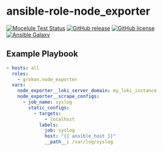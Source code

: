 # ansible-role-node_exporter

[![Mocelule Test Status](https://github.com/Grokon/ansible-role-node_exporter/actions/workflows/molecule.yaml/badge.svg?branch=master)](https://github.com/Grokon/ansible-role-node_exporter/actions/workflows/molecule.yaml)
[![GitHub release](https://img.shields.io/github/release/Grokon/ansible-role-node_exporter.svg)](https://github.com/Grokon/ansible-role-node_exporter/release)
[![GitHub license](https://img.shields.io/github/license/Grokon/ansible-role-node_exporter.svg)](https://github.com/Grokon/ansible-role-node_exporter/blob/master/LICENSE)
[![Ansible Galaxy](https://img.shields.io/badge/galaxy-grokon.node_exporter-blue.svg)](https://galaxy.ansible.com/grokon/node_exporter/)

## Example Playbook

```yaml
- hosts: all
  roles:
    - grokon.node_exporter
  vars:
    node_exporter__loki_server_domain: my_loki_instance
    node_exporter__scrape_configs:
      - job_name: syslog
        static_configs:
          - targets:
              - localhost
            labels:
              job: syslog
              host: "{{ ansible_host }}"
              __path__: /var/log/syslog
```
